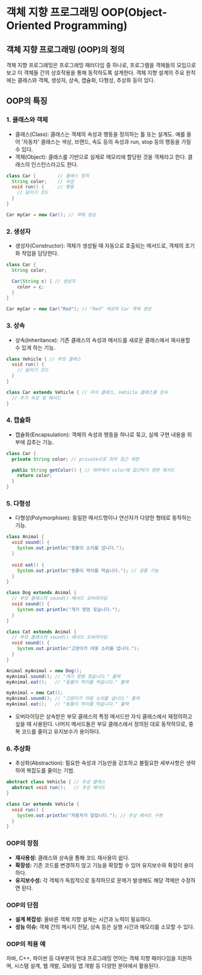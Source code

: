 # 객체 지향 프로그래밍 OOP(Object-Oriented Programming)

## 객체 지향 프로그래밍 (OOP)의 정의

객체 지향 프로그래밍은 프로그래밍 패러다임 중 하나로, 프로그램을 객체들의 모임으로 보고 이 객체들 간의 상호작용을 통해 동작하도록 설계한다. 객체 지향 설계의 주요 원칙에는 클래스와 객체, 생성자, 상속, 캡슐화, 다형성, 추상화 등이 있다.

## OOP의 특징

### 1. **클래스와 객체** 
- 클래스(Class): 클래스는 객체의 속성과 행동을 정의하는 틀 또는 설계도. 예를 들어 '자동차' 클래스는 색상, 브랜드, 속도 등의 속성과 run, stop 등의 행동을 가질 수 있다.
- 객체(Object): 클래스를 기반으로 실제로 메모리에 할당된 것을 객체라고 한다. 클래스의 인스턴스라고도 한다.

```java
class Car {        // 클래스 정의
  String color;    // 속성
  void run() {     // 행동
    // 달리기 코드
  }
}

Car myCar = new Car(); // 객체 생성
```

### 2. **생성자** 
- 생성자(Constructor): 객체가 생성될 때 자동으로 호출되는 메서드로, 객체의 초기화 작업을 담당한다.

```java
class Car {
  String color;

  Car(String c) { // 생성자
    color = c;
  }
}

Car myCar = new Car("Red"); // "Red" 색상의 Car 객체 생성
```

### 3. **상속** 
- 상속(Inheritance): 기존 클래스의 속성과 메서드를 새로운 클래스에서 재사용할 수 있게 하는 기능.


```java
class Vehicle { // 부모 클래스
  void run() {
    // 달리기 코드
  }
}

class Car extends Vehicle { // 자식 클래스, Vehicle 클래스를 상속
  // 추가 속성 및 메서드
}
```


### 4. **캡슐화** 
- 캡슐화(Encapsulation): 객체의 속성과 행동을 하나로 묶고, 실제 구현 내용을 외부에 감추는 기능.

```java
class Car {
  private String color; // private으로 외부 접근 제한

  public String getColor() { // 외부에서 color에 접근하기 위한 메서드
    return color;
  }
}
```


### 5. **다형성** 
- 다형성(Polymorphism): 동일한 메서드명이나 연산자가 다양한 형태로 동작하는 기능.

```java
class Animal {
  void sound() {
    System.out.println("동물이 소리를 냅니다.");
  }
  
  void eat() {
    System.out.println("동물이 먹이를 먹습니다."); // 공통 기능
  }
}

class Dog extends Animal {
  // 부모 클래스의 sound() 메서드 오버라이딩
  void sound() {
    System.out.println("개가 멍멍 짖습니다.");
  }
}

class Cat extends Animal {
  // 부모 클래스의 sound() 메서드 오버라이딩
  void sound() {
    System.out.println("고양이가 야옹 소리를 냅니다.");
  }
}

Animal myAnimal = new Dog();
myAnimal.sound(); // "개가 멍멍 짖습니다." 출력
myAnimal.eat();   // "동물이 먹이를 먹습니다." 출력

myAnimal = new Cat();
myAnimal.sound(); // "고양이가 야옹 소리를 냅니다." 출력
myAnimal.eat();   // "동물이 먹이를 먹습니다." 출력
```
- 오버라이딩은 상속받은 부모 클래스의 특정 메서드만 자식 클래스에서 재정의하고 싶을 때 사용된다. 나머지 메서드들은 부모 클래스에서 정의된 대로 동작하므로, 중복 코드를 줄이고 유지보수가 용이하다.

### 6. **추상화** 
- 추상화(Abstraction): 필요한 속성과 기능만을 강조하고 불필요한 세부사항은 생략하여 복잡도를 줄이는 기법.

```java
abstract class Vehicle { // 추상 클래스
  abstract void run();   // 추상 메서드
}

class Car extends Vehicle {
  void run() {
    System.out.println("자동차가 달립니다."); // 추상 메서드 구현
  }
}
```

### OOP의 장점

- **재사용성:** 클래스와 상속을 통해 코드 재사용이 쉽다.
- **확장성:** 기존 코드를 변경하지 않고 기능을 확장할 수 있어 유지보수와 확장이 용이하다.
- **유지보수성:** 각 객체가 독립적으로 동작하므로 문제가 발생해도 해당 객체만 수정하면 된다.

### OOP의 단점

- **설계 복잡성:** 올바른 객체 지향 설계는 시간과 노력이 필요하다.
- **성능 이슈:** 객체 간의 메시지 전달, 상속 등은 실행 시간과 메모리를 소모할 수 있다.

### OOP의 적용 예

자바, C++, 파이썬 등 대부분의 현대 프로그래밍 언어는 객체 지향 패러다임을 지원하며, 시스템 설계, 웹 개발, 모바일 앱 개발 등 다양한 분야에서 활용된다.

